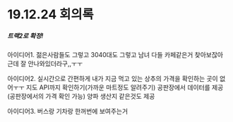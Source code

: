 # 19.12.24 회의록
##### 트랙2로 확정!

아이디어1.
젊은사람들도 그렇고 3040대도 그렇고 남녀 다들 카페같은거 찾아보잖아
근데 잘 안나와있더라구,,ㅜㅜ

아이디어2.
실시간으로 간편하게 내가 지금 먹고 있는 상추의 가격을 확인하는 곳이 없어ㅜㅜ
지도 API까지 확인하기(가까운 마트정도 알려주기)
공판장에서 데이터를 제공(공판장에서의 가격 확인 가능)
양파 생산지 같은것도 제공

아이디어3.
버스랑 기차랑 한꺼번에 보여주는거